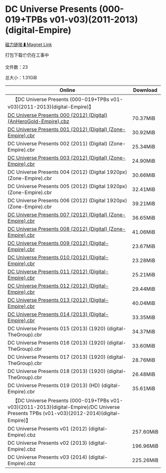 # DC Universe Presents (000-019+TPBs v01-v03)(2011-2013)(digital-Empire)

[磁力链接⬇Magnet Link](magnet:?xt=urn:btih:893104122a77a3ee3671e99346d32d57d60509f2&dn=DC%20Universe%20Presents%20%28000-019%2BTPBs%20v01-v03%29%282011-2013%29%28digital-Empire%29)

打包下载📦仍在工事中

文件数：23

总大小：1.31GiB

Online | Download
--- | ---
&emsp;【DC Universe Presents (000-019+TPBs v01-v03)(2011-2013)(digital-Empire)】 | 
[DC Universe Presents 000 (2012) (Digital) (AnHeroGold-Empire).cbz](https://github.com/alicewish/markdown/blob/master/comic/DC-Universe-Presents-000-2012-Digital-AnHeroGold-Empire-cbz.md) | 70.37MiB
[DC Universe Presents 001 (2012) (Digital) (Zone-Empire).cbr](https://github.com/alicewish/markdown/blob/master/comic/DC-Universe-Presents-001-2012-Digital-Zone-Empire-cbr.md) | 30.92MiB
DC Universe Presents 002 (2011) (Digital) (Zone-Empire).cbr | 25.34MiB
[DC Universe Presents 003 (2012) (Digital) (Zone-Empire).cbr](https://github.com/alicewish/markdown/blob/master/comic/DC-Universe-Presents-003-2012-Digital-Zone-Empire-cbr.md) | 24.90MiB
DC Universe Presents 004 (2012) (Digital 1920px) (Zone-Empire).cbr | 30.66MiB
DC Universe Presents 005 (2012) (Digital 1920px) (Zone-Empire).cbr | 32.41MiB
DC Universe Presents 006 (2012) (Digital 1920px) (Zone-Empire).cbr | 39.21MiB
[DC Universe Presents 007 (2012) (Digital) (Zone-Empire).cbr](https://github.com/alicewish/markdown/blob/master/comic/DC-Universe-Presents-007-2012-Digital-Zone-Empire-cbr.md) | 36.65MiB
[DC Universe Presents 008 (2012) (Digital) (Zone-Empire).cbr](https://github.com/alicewish/markdown/blob/master/comic/DC-Universe-Presents-008-2012-Digital-Zone-Empire-cbr.md) | 41.06MiB
[DC Universe Presents 009 (2012) (Digital-Empire).cbr](https://github.com/alicewish/markdown/blob/master/comic/DC-Universe-Presents-009-2012-Digital-Empire-cbr.md) | 23.67MiB
[DC Universe Presents 010 (2012) (Digital-Empire).cbr](https://github.com/alicewish/markdown/blob/master/comic/DC-Universe-Presents-010-2012-Digital-Empire-cbr.md) | 23.28MiB
[DC Universe Presents 011 (2012) (Digital-Empire).cbr](https://github.com/alicewish/markdown/blob/master/comic/DC-Universe-Presents-011-2012-Digital-Empire-cbr.md) | 25.21MiB
[DC Universe Presents 012 (2012) (Digital-Empire).cbr](https://github.com/alicewish/markdown/blob/master/comic/DC-Universe-Presents-012-2012-Digital-Empire-cbr.md) | 29.44MiB
[DC Universe Presents 013 (2012) (Digital-Empire).cbr](https://github.com/alicewish/markdown/blob/master/comic/DC-Universe-Presents-013-2012-Digital-Empire-cbr.md) | 40.04MiB
[DC Universe Presents 014 (2013) (Digital-Empire).cbr](https://github.com/alicewish/markdown/blob/master/comic/DC-Universe-Presents-014-2013-Digital-Empire-cbr.md) | 33.35MiB
DC Universe Presents 015 (2013) (1920) (digital-TheGroup).cbr | 34.37MiB
DC Universe Presents 016 (2013) (1920) (digital-TheGroup).cbr | 33.60MiB
DC Universe Presents 017 (2013) (1920) (digital-TheGroup).cbr | 28.76MiB
DC Universe Presents 018 (2013) (1920) (digital-TheGroup).cbr | 26.48MiB
DC Universe Presents 019 (2013) (HD) (digital-Empire).cbr | 35.61MiB
&emsp;【DC Universe Presents (000-019+TPBs v01-v03)(2011-2013)(digital-Empire)/DC Universe Presents TPBs (v01-v03)(2012-2014)(digital-Empire)】 | 
DC Universe Presents v01 (2012) (digital-Empire).cbz | 257.60MiB
DC Universe Presents v02 (2013) (digital-Empire).cbz | 196.96MiB
DC Universe Presents v03 (2014) (digital-Empire).cbz | 225.26MiB